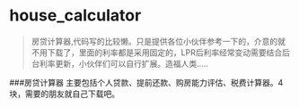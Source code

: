 # house_calculator
>房贷计算器,代码写的比较懒。只是提供各位小伙伴参考一下的，介意的就不用下载了，里面的利率都是采用固定的，LPR后利率经常变动需要结合后台利率更新，小伙伴们可以自行扩展。造福人类.....


###房贷计算器
主要包括个人贷款、提前还款、购房能力评估、税费计算器。4块，需要的朋友就自己下载吧。
